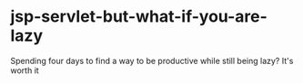 # jsp-servlet-but-what-if-you-are-lazy
Spending four days to find a way to be productive while still being lazy? It's worth it
